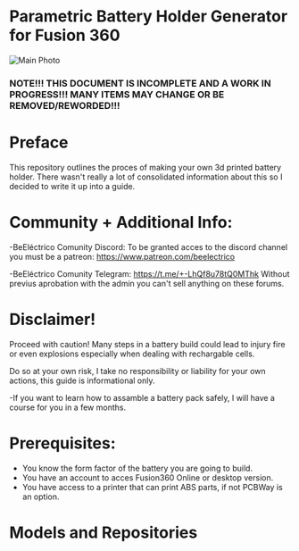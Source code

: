 # Parametric Battery Holder Generator for Fusion 360

![Main Photo](https://github.com/user-attachments/assets/1ff1c2cd-3283-4047-a981-936d2a9f9a2a)


### NOTE!!! THIS DOCUMENT IS INCOMPLETE AND A WORK IN PROGRESS!!! MANY ITEMS MAY CHANGE OR BE REMOVED/REWORDED!!!

# Preface

This repository outlines the proces of making your own 3d printed battery holder. There wasn't really a lot of consolidated information about this so I decided to write it up into a guide.

# Community + Additional Info:

-BeEléctrico Comunity Discord: 
To be granted acces to the discord channel you must be a patreon: https://www.patreon.com/beelectrico

-BeEléctrico Comunity Telegram: https://t.me/+-LhQf8u78tQ0MThk
Without previus aprobation with the admin you can't sell anything on these forums.

# Disclaimer!

Proceed with caution! Many steps in a battery build could lead to injury fire or even explosions especially when dealing with rechargable cells.

Do so at your own risk, I take no responsibility or liability for your own actions, this guide is informational only.

-If you want to learn how to assamble a battery pack safely, I will have a course for you in a few months.

# Prerequisites:

- You know the form factor of the battery you are going to build.
- You have an account to acces Fusion360 Online or desktop version.
- You have access to a printer that can print ABS parts, if not PCBWay is an option.

# Models and Repositories
